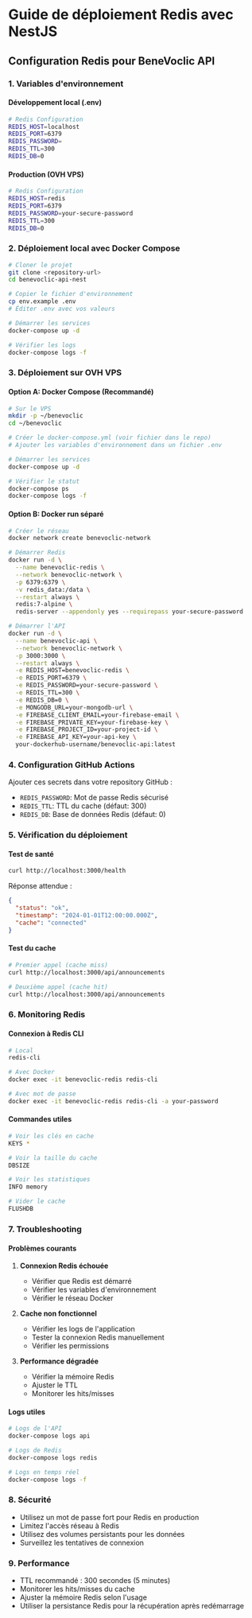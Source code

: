 # Guide de déploiement Redis avec NestJS

## Configuration Redis pour BeneVoclic API

### 1. Variables d'environnement

#### Développement local (.env)
```bash
# Redis Configuration
REDIS_HOST=localhost
REDIS_PORT=6379
REDIS_PASSWORD=
REDIS_TTL=300
REDIS_DB=0
```

#### Production (OVH VPS)
```bash
# Redis Configuration
REDIS_HOST=redis
REDIS_PORT=6379
REDIS_PASSWORD=your-secure-password
REDIS_TTL=300
REDIS_DB=0
```

### 2. Déploiement local avec Docker Compose

```bash
# Cloner le projet
git clone <repository-url>
cd benevoclic-api-nest

# Copier le fichier d'environnement
cp env.example .env
# Éditer .env avec vos valeurs

# Démarrer les services
docker-compose up -d

# Vérifier les logs
docker-compose logs -f
```

### 3. Déploiement sur OVH VPS

#### Option A: Docker Compose (Recommandé)
```bash
# Sur le VPS
mkdir -p ~/benevoclic
cd ~/benevoclic

# Créer le docker-compose.yml (voir fichier dans le repo)
# Ajouter les variables d'environnement dans un fichier .env

# Démarrer les services
docker-compose up -d

# Vérifier le statut
docker-compose ps
docker-compose logs -f
```

#### Option B: Docker run séparé
```bash
# Créer le réseau
docker network create benevoclic-network

# Démarrer Redis
docker run -d \
  --name benevoclic-redis \
  --network benevoclic-network \
  -p 6379:6379 \
  -v redis_data:/data \
  --restart always \
  redis:7-alpine \
  redis-server --appendonly yes --requirepass your-secure-password

# Démarrer l'API
docker run -d \
  --name benevoclic-api \
  --network benevoclic-network \
  -p 3000:3000 \
  --restart always \
  -e REDIS_HOST=benevoclic-redis \
  -e REDIS_PORT=6379 \
  -e REDIS_PASSWORD=your-secure-password \
  -e REDIS_TTL=300 \
  -e REDIS_DB=0 \
  -e MONGODB_URL=your-mongodb-url \
  -e FIREBASE_CLIENT_EMAIL=your-firebase-email \
  -e FIREBASE_PRIVATE_KEY=your-firebase-key \
  -e FIREBASE_PROJECT_ID=your-project-id \
  -e FIREBASE_API_KEY=your-api-key \
  your-dockerhub-username/benevoclic-api:latest
```

### 4. Configuration GitHub Actions

Ajouter ces secrets dans votre repository GitHub :

- `REDIS_PASSWORD`: Mot de passe Redis sécurisé
- `REDIS_TTL`: TTL du cache (défaut: 300)
- `REDIS_DB`: Base de données Redis (défaut: 0)

### 5. Vérification du déploiement

#### Test de santé
```bash
curl http://localhost:3000/health
```

Réponse attendue :
```json
{
  "status": "ok",
  "timestamp": "2024-01-01T12:00:00.000Z",
  "cache": "connected"
}
```

#### Test du cache
```bash
# Premier appel (cache miss)
curl http://localhost:3000/api/announcements

# Deuxième appel (cache hit)
curl http://localhost:3000/api/announcements
```

### 6. Monitoring Redis

#### Connexion à Redis CLI
```bash
# Local
redis-cli

# Avec Docker
docker exec -it benevoclic-redis redis-cli

# Avec mot de passe
docker exec -it benevoclic-redis redis-cli -a your-password
```

#### Commandes utiles
```bash
# Voir les clés en cache
KEYS *

# Voir la taille du cache
DBSIZE

# Voir les statistiques
INFO memory

# Vider le cache
FLUSHDB
```

### 7. Troubleshooting

#### Problèmes courants

1. **Connexion Redis échouée**
   - Vérifier que Redis est démarré
   - Vérifier les variables d'environnement
   - Vérifier le réseau Docker

2. **Cache non fonctionnel**
   - Vérifier les logs de l'application
   - Tester la connexion Redis manuellement
   - Vérifier les permissions

3. **Performance dégradée**
   - Vérifier la mémoire Redis
   - Ajuster le TTL
   - Monitorer les hits/misses

#### Logs utiles
```bash
# Logs de l'API
docker-compose logs api

# Logs de Redis
docker-compose logs redis

# Logs en temps réel
docker-compose logs -f
```

### 8. Sécurité

- Utilisez un mot de passe fort pour Redis en production
- Limitez l'accès réseau à Redis
- Utilisez des volumes persistants pour les données
- Surveillez les tentatives de connexion

### 9. Performance

- TTL recommandé : 300 secondes (5 minutes)
- Monitorer les hits/misses du cache
- Ajuster la mémoire Redis selon l'usage
- Utiliser la persistance Redis pour la récupération après redémarrage 